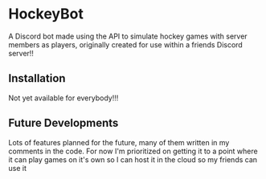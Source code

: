 # HockeyBot

A Discord bot made using the API to simulate hockey games with server members as players, originally created for use within a friends Discord server!!

## Installation

Not yet available for everybody!!! 

## Future Developments

Lots of features planned for the future, many of them written in my comments in the code. For now I'm prioritized on getting it to a point where it can play games on it's own so I can host it in the cloud so my friends can use it
